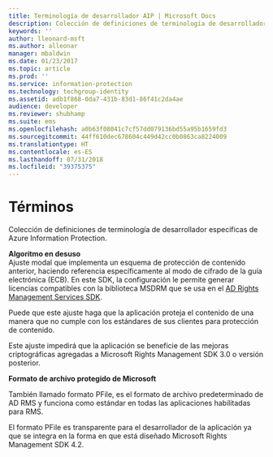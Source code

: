 ```yaml
---
title: Terminología de desarrollador AIP | Microsoft Docs
description: Colección de definiciones de terminología de desarrollador específicas de Rights Management Services.
keywords: ''
author: lleonard-msft
ms.author: alleonar
manager: mbaldwin
ms.date: 01/23/2017
ms.topic: article
ms.prod: ''
ms.service: information-protection
ms.technology: techgroup-identity
ms.assetid: adb1f868-0da7-431b-83d1-86f41c2da4ae
audience: developer
ms.reviewer: shubhamp
ms.suite: ems
ms.openlocfilehash: a0b63f08041c7cf57dd079136bd55a95b1659fd3
ms.sourcegitcommit: 44ff610dec678604c449d42cc0b0863ca8224009
ms.translationtype: HT
ms.contentlocale: es-ES
ms.lasthandoff: 07/31/2018
ms.locfileid: "39375375"
---
```

# <a name="terms"></a>Términos

Colección de definiciones de terminología de desarrollador específicas de Azure Information Protection.

**Algoritmo en desuso**  
Ajuste modal que implementa un esquema de protección de contenido anterior, haciendo referencia específicamente al modo de cifrado de la guía electrónica (ECB). En este SDK, la configuración le permite generar licencias compatibles con la biblioteca MSDRM que se usa en el [AD Rights Management Services SDK](https://msdn.microsoft.com/library/windows/desktop/cc530379.aspx).

Puede que este ajuste haga que la aplicación proteja el contenido de una manera que no cumple con los estándares de sus clientes para protección de contenido.

Este ajuste impedirá que la aplicación se beneficie de las mejoras criptográficas agregadas a Microsoft Rights Management SDK 3.0 o versión posterior.

**Formato de archivo protegido de Microsoft**

También llamado formato PFile, es el formato de archivo predeterminado de AD RMS y funciona como estándar en todas las aplicaciones habilitadas para RMS.

El formato PFile es transparente para el desarrollador de la aplicación ya que se integra en la forma en que está diseñado Microsoft Rights Management SDK 4.2.

